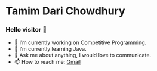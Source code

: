  Tamim Dari Chowdhury
====================


### Hello visitor 👋

- 🔭 I’m currently working on Competitive Programming.
- 🌱 I’m currently learning Java.
- 💬 Ask me about anything, I would love to communicate.
- 📫 How to reach me: [Gmail](mailto:dari.tamim028@gmail.com)
